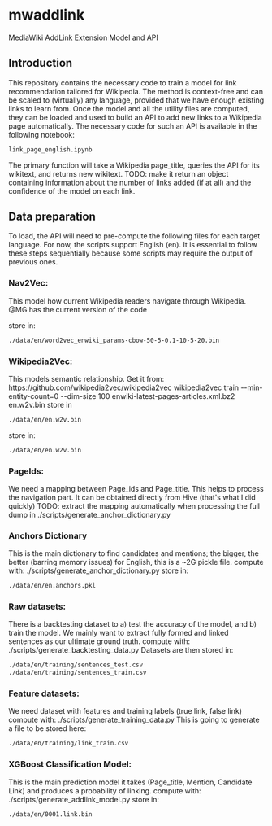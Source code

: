 # mwaddlink
MediaWiki AddLink Extension Model and API

## Introduction
This repository contains the necessary code to train a model for link recommendation tailored for Wikipedia.
The method is context-free and can be scaled to (virtually) any language, provided that we have enough existing links to learn from.
Once the model and all the utility files are computed, they can be loaded and used to build an API to add new links to a Wikipedia page automatically. The necessary code for such an API is available in the following notebook:

```bash
link_page_english.ipynb
```

The primary function will take a Wikipedia page_title, queries the API for its wikitext, and returns new wikitext.
TODO: make it return an object containing information about the number of links added (if at all) and the confidence of the model on each link.

## Data preparation

To load, the API will need to pre-compute the following files for each target language.
For now, the scripts support English (en).
It is essential to follow these steps sequentially because some scripts may require the output of previous ones.

### Nav2Vec: 
This model how current Wikipedia readers navigate through Wikipedia.
@MG has the current version of the code

store in:
```bash
./data/en/word2vec_enwiki_params-cbow-50-5-0.1-10-5-20.bin
```

### Wikipedia2Vec: 
This models semantic relationship. Get it from: https://github.com/wikipedia2vec/wikipedia2vec
wikipedia2vec train --min-entity-count=0 --dim-size 100 enwiki-latest-pages-articles.xml.bz2 en.w2v.bin
store in
```bash
./data/en/en.w2v.bin
```
store in:
```bash
./data/en/en.w2v.bin
```

### PageIds:
We need a mapping between Page_ids and Page_title. This helps to process the navigation part.
It can be obtained directly from Hive (that's what I did quickly)
TODO: extract the mapping automatically when processing the full dump in ./scripts/generate_anchor_dictionary.py

### Anchors Dictionary
This is the main dictionary to find candidates and mentions; the bigger, the better (barring memory issues) for English, this is a ~2G pickle file.
compute with: ./scripts/generate_anchor_dictionary.py
store in:
```bash
./data/en/en.anchors.pkl
```

### Raw datasets:
There is a backtesting dataset to a) test the accuracy of the model, and b) train the model.
We mainly want to extract fully formed and linked sentences as our ultimate ground truth.
compute with: ./scripts/generate_backtesting_data.py
Datasets are then stored in:
```bash
./data/en/training/sentences_test.csv
./data/en/training/sentences_train.csv
```

### Feature datasets:
We need dataset with features and training labels (true link, false link)
compute with: ./scripts/generate_training_data.py
This is going to generate a file to be stored here:
```bash
./data/en/training/link_train.csv
```

### XGBoost Classification Model:
This is the main prediction model it takes (Page_title, Mention, Candidate Link) and produces a probability of linking.
compute with: ./scripts/generate_addlink_model.py
store in:
```bash
./data/en/0001.link.bin
```
